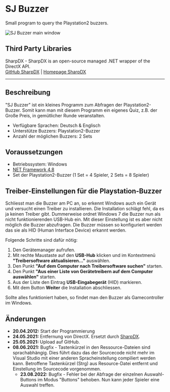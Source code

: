# SJ Buzzer

Small program to query the Playstation2 buzzers.

![SJ Buzzer main window](https://stefanjahn.de/_media/development/sj_buzzer.png)

## Third Party Libraries

SharpDX - SharpDX is an open-source managed .NET wrapper of the DirectX API.<br/>
[GitHub SharpDX](https://github.com/sharpdx/SharpDX) | [Homepage SharpDX](http://sharpdx.org)

-----

## Beschreibung
"SJ Buzzer" ist ein kleines Programm zum Abfragen der Playstation2-Buzzer. Somit kann man mit diesem Programm ein eigenes Quiz, z.B. der Große Preis, in gemütlicher Runde veranstalten.

  * Verfügbare Sprachen: Deutsch & Englisch
  * Unterstütze Buzzers: Playstation2-Buzzer
  * Anzahl der möglichen Buzzers: 2 Sets

## Voraussetzungen
  * Betriebssystem: Windows
  * [NET Framework 4.8](https://dotnet.microsoft.com/download/dotnet-framework/net48)
  * Set der Playstation2-Buzzer (1 Set = 4 Spieler, 2 Sets = 8 Spieler)

## Treiber-Einstellungen für die Playstation-Buzzer
Schliesst man die Buzzer am PC an, so erkennt Windows auch ein Gerät und versucht einen Treiber zu installieren. Die Installation schlägt fehl, da es ja keinen Treiber gibt. Dummerweise ordnet Windows 7 die Buzzer nun als nicht funktionierenden USB-Hub ein. Mit dieser Einstellung ist es aber nicht möglich die Buzzer abzufragen. Die Buzzer müssen so konfiguriert werden das sie als HID (Human Interface Device) erkannt werden.

Folgende Schritte sind dafür nötig:

  1. Den Gerätemanager aufrufen.
  2. Mit rechte Maustaste auf den **USB-Hub** klicken und im Kontextmenü **"Treibersoftware aktualisieren…"** auswählen.
  3. Den Punkt **"Auf dem Computer nach Treibersoftware suchen"** starten.
  4. Den Punkt **"Aus einer Liste von Gerätetreibern auf dem Computer auswählen"** starten.
  5. Aus der Liste den Eintrag **USB-Eingabegerät** (HID) markieren.
  6. Mit dem Button **Weiter** die Installation abschliessen.

Sollte alles funktioniert haben, so findet man den Buzzer als Gamecontroller im Windows.

## Änderungen
  * **20.04.2012:** Start der Programmierung
  * **24.05.2021:** Entfernung von DirectX. Ersetzt durch [SharpDX](http://sharpdx.org).
  * **25.05.2021:** Upload auf GitHub.
  * **08.06.2021:** Bugfix - Tastenkürzel in den Ressource-Dateien sind sprachabhängig. Dies führt dazu das der Sourcecode nicht mehr im Visual Studio mit einer anderen Spracheinstellung compiliert werden kann. Betroffene Tastenkürzel (Strg) aus Resource-Datei entfernt und Einstellung im Sourcecode vorgenommen.
    * **23.08.2022:** Bugfix - Fehler bei der Abfrage der einzelnen Auswahl-Buttons im Modus "Buttons" behoben. Nun kann jeder Spieler eine Auswahl treffen.
